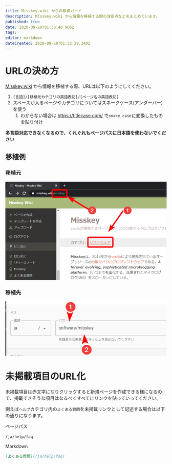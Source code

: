 ```yaml
---
title: Misskey.wiki からの移植ガイド
description: Misskey.wiki から情報を移植する際の注意点などをまとめています。
published: true
date: 2020-09-20T01:38:48.906Z
tags: 
editor: markdown
dateCreated: 2020-09-20T01:32:29.340Z
---
```


# URLの決め方
[Misskey.wiki](https://misskey.wiki/) から情報を移植する際、URLは以下のようにしてください。


1. `[言語]/[移植元カテゴリの英語表記]/[ページ名の英語表記]`
2. スペースが入るページやカテゴリについてはスネークケース(アンダーバー)を使う
	1. わからない場合は https://titlecase.com/ で`snake_case`に変換したものを貼り付け
  
**多言語対応できなくなるので、くれぐれもページパスに日本語を使わないでください**


## 移植例
### 移植元
![transplantation_guide_1.png](/wiki_guide/transplantation_guide_1.png)

### 移植先
![transplantation_guide_2.png](/wiki_guide/transplantation_guide_2.png)


# 未掲載項目のURL化
未掲載項目は赤文字になりクリックすると新規ページを作成できる様になるので、掲載できそうな項目はなるべくすべてにリンクを貼っていってください。

例えば`ヘルプ`カテゴリ内の`よくある質問`を未掲載リンクとして記述する場合は以下の通りになります。

ページパス
```
/ja/help/faq
```

Markdown
```md
[よくある質問](/ja/help/faq)
```
